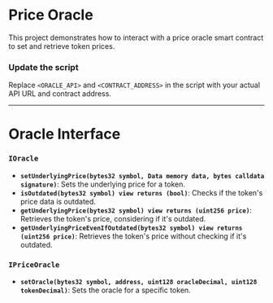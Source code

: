 # Price Oracle

This project demonstrates how to interact with a price oracle smart contract to set and retrieve token prices.

### Update the script

Replace `<ORACLE_API>` and `<CONTRACT_ADDRESS>` in the script with your actual API URL and contract address.

---

# Oracle Interface

### `IOracle`
- **`setUnderlyingPrice(bytes32 symbol, Data memory data, bytes calldata signature)`**: Sets the underlying price for a token.
- **`isOutdated(bytes32 symbol) view returns (bool)`**: Checks if the token's price data is outdated.
- **`getUnderlyingPrice(bytes32 symbol) view returns (uint256 price)`**: Retrieves the token's price, considering if it's outdated.
- **`getUnderlyingPriceEvenIfOutdated(bytes32 symbol) view returns (uint256 price)`**: Retrieves the token's price without checking if it's outdated.

### `IPriceOracle`
- **`setOracle(bytes32 symbol, address, uint128 oracleDecimal, uint128 tokenDecimal)`**: Sets the oracle for a specific token.
